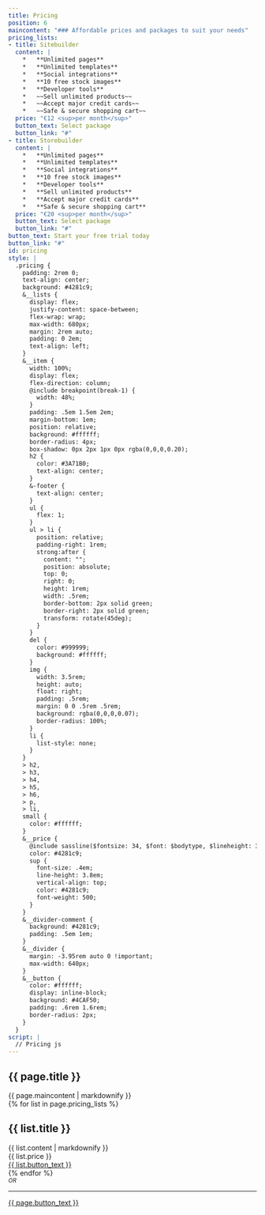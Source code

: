 ```yaml
---
title: Pricing
position: 6
maincontent: "### Affordable prices and packages to suit your needs"
pricing_lists:
- title: Sitebuilder
  content: |
    *   **Unlimited pages**
    *   **Unlimited templates**
    *   **Social integrations**
    *   **10 free stock images**
    *   **Developer tools**
    *   ~~Sell unlimited products~~
    *   ~~Accept major credit cards~~
    *   ~~Safe & secure shopping cart~~
  price: "€12 <sup>per month</sup>"
  button_text: Select package
  button_link: "#"
- title: Storebuilder
  content: |
    *   **Unlimited pages**
    *   **Unlimited templates**
    *   **Social integrations**
    *   **10 free stock images**
    *   **Developer tools**
    *   **Sell unlimited products**
    *   **Accept major credit cards**
    *   **Safe & secure shopping cart**
  price: "€20 <sup>per month</sup>"
  button_text: Select package
  button_link: "#"
button_text: Start your free trial today
button_link: "#"
id: pricing
style: |
  .pricing {
    padding: 2rem 0;
    text-align: center;
    background: #4281c9;
    &__lists {
      display: flex;
      justify-content: space-between;
      flex-wrap: wrap;
      max-width: 680px;
      margin: 2rem auto;
      padding: 0 2em;
      text-align: left;
    }
    &__item {
      width: 100%;
      display: flex;
      flex-direction: column;
      @include breakpoint(break-1) {
        width: 48%;
      }
      padding: .5em 1.5em 2em;
      margin-bottom: 1em;
      position: relative;
      background: #ffffff;
      border-radius: 4px;
      box-shadow: 0px 2px 1px 0px rgba(0,0,0,0.20);
      h2 {
        color: #3A71B0;
        text-align: center;
      }
      &-footer {
        text-align: center;
      }
      ul {
        flex: 1;
      }
      ul > li {
        position: relative;
        padding-right: 1rem;
        strong:after {
          content: "";
          position: absolute;
          top: 0;
          right: 0;
          height: 1rem;
          width: .5rem;
          border-bottom: 2px solid green;
          border-right: 2px solid green;
          transform: rotate(45deg);
        }
      }
      del {
        color: #999999;
        background: #ffffff;
      }
      img {
        width: 3.5rem;
        height: auto;
        float: right;
        padding: .5rem;
        margin: 0 0 .5rem .5rem;
        background: rgba(0,0,0,0.07);
        border-radius: 100%;
      }
      li {
        list-style: none;
      }
    }
    > h2,
    > h3,
    > h4,
    > h5,
    > h6,
    > p,
    > li,
    small {
      color: #ffffff;
    }
    &__price {
      @include sassline($fontsize: 34, $font: $bodytype, $lineheight: 3, $below: 0, $breakpoint: all);
      color: #4281c9;
      sup {
        font-size: .4em;
        line-height: 3.8em;
        vertical-align: top;
        color: #4281c9;
        font-weight: 500;
      }
    }
    &__divider-comment {
      background: #4281c9;
      padding: .5em 1em;
    }
    &__divider {
      margin: -3.95rem auto 0 !important;
      max-width: 640px;
    }
    &__button {
      color: #ffffff;
      display: inline-block;
      background: #4CAF50;
      padding: .6rem 1.6rem;
      border-radius: 2px;
    }
  }
script: |
  // Pricing js
---
```


<section class="pricing  typeset" id="pricing">
  <h2>{{ page.title }}</h2>
  {{ page.maincontent | markdownify }}
  <div class="pricing__lists">
    {% for list in page.pricing_lists %}
      <div class="pricing__item  typeset">
        <h2>{{ list.title }}</h2>
        {{ list.content | markdownify }}
        <div class="pricing__item-footer">
          <span class="pricing__price">{{ list.price }}</span><br/>
          <a class="pricing__button  button" href="{{ list.button_link }}">{{ list.button_text }}</a>
        </div>
      </div>
    {% endfor %}
  </div>
  <div class="pricing__footer">
    <small class="pricing__divider-comment"><em>OR</em></small>
    <hr class="pricing__divider"/>
    <a class="pricing__button  button" href="{{ page.button_link }}">{{ page.button_text }}</a>
  </div>
</section>

